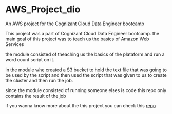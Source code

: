 # AWS_Project_dio
An AWS project for the Cognizant Cloud Data Engineer bootcamp

This project was a part of Cognizant Cloud Data Engineer bootcamp. the main goal of this project was to teach us the basics of Amazon Web Services

the module consisted of theaching us the basics of the plataform and run a word count script on it.

in the module whe created a S3 bucket to hold the text file that was going to be used by the script and then used the script that was given to us to
create the cluster and then run the job.

since the module consisted of running someone elses is code this repo only contains the result of the job

if you wanna know more about the this project you can check this [repo](https://github.com/cassianobrexbit/DIO-LiveCoding-AWS-BigData)
